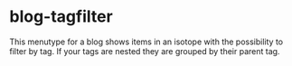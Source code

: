 # blog-tagfilter
This menutype for a blog shows items in an isotope with the possibility to filter by tag. If your tags are nested they are grouped by their parent tag.
